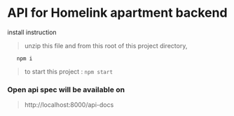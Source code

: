 # API for Homelink apartment backend 


install  instruction
>unzip this file and from this root of this project directory, 
    
`   
        npm i
`
>to start this project : `npm start`

### Open api spec will be available on
>http://localhost:8000/api-docs 